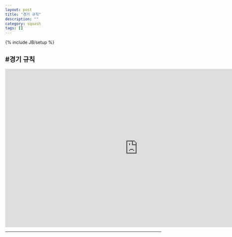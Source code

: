 ```yaml
---
layout: post
title: "경기 규칙"
description: ""
category: squash
tags: []
---
```

{% include JB/setup %}

#경기 규칙
---

<iframe width="854" height="510" src="https://www.youtube.com/embed/hwxyCNXDLJ4" frameborder="0" allowfullscreen></iframe>

---